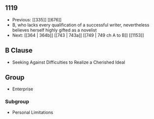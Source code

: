 ## 1119
- Previous: [[335]] [[676]] 
- B, who lacks every qualification of a successful writer, nevertheless believes herself highly gifted as a novelist
- Next: [[364 | 364b]] [[743 | 743a]] [[749 | 749 ch A to B]] [[1153]] 

## B Clause
- Seeking Against Difficulties to Realize a Cherished Ideal

## Group
- Enterprise

### Subgroup
- Personal Limitations

